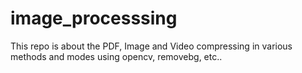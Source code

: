 # image_processsing
This repo is about the  PDF, Image and Video compressing in various methods and modes using opencv, removebg, etc..  
